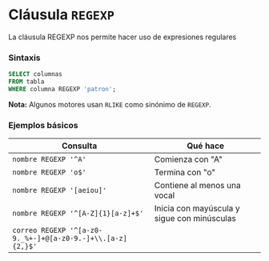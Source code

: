 # **Cláusula `REGEXP`**

La cláusula REGEXP nos permite hacer uso de expresiones regulares

### Sintaxis

```sql
SELECT columnas
FROM tabla
WHERE columna REGEXP 'patron';
```

**Nota:** Algunos motores usan `RLIKE` como sinónimo de `REGEXP`.

### Ejemplos básicos

| Consulta                                                   | Qué hace                                    |
| ---------------------------------------------------------- | ------------------------------------------- |
| `nombre REGEXP '^A'`                                       | Comienza con "A"                            |
| `nombre REGEXP 'o$'`                                       | Termina con "o"                             |
| `nombre REGEXP '[aeiou]'`                                  | Contiene al menos una vocal                 |
| `nombre REGEXP '^[A-Z]{1}[a-z]+$'`                         | Inicia con mayúscula y sigue con minúsculas |
| `correo REGEXP '^[a-z0-9._%+-]+@[a-z0-9.-]+\\.[a-z]{2,}$'` |                                             |
